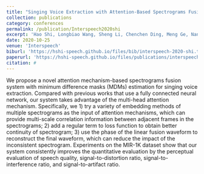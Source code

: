 ```yaml
---
title: "Singing Voice Extraction with Attention-Based Spectrograms Fusion"
collection: publications
category: conferences
permalink: /publication/Interspeech2020shi
excerpt: 'Hao Shi, Longbiao Wang, Sheng Li, Chenchen Ding, Meng Ge, Nan Li, Jianwu Dang, and Hiroshi Seki'
date: 2020-10-25
venue: 'Interspeech'
biburl: 'https://hshi-speech.github.io/files/bib/interspeech-2020-shi.txt'
paperurl: 'https://hshi-speech.github.io/files/publications/interspeech-2020-shi.pdf'
citation: #
---
```


We propose a novel attention mechanism-based spectrograms fusion system with minimum difference masks (MDMs) estimation for singing voice extraction. Compared with previous works that use a fully connected neural network, our system takes advantage of the multi-head attention mechanism. Specifically, we 1) try a variety of embedding methods of multiple spectrograms as the input of attention mechanisms, which can provide multi-scale correlation information between adjacent frames in the spectrograms; 2) add a regular term to loss function to obtain better continuity of spectrogram; 3) use the phase of the linear fusion waveform to reconstruct the final waveform, which can reduce the impact of the inconsistent spectrogram. Experiments on the MIR-1K dataset show that our system consistently improves the quantitative evaluation by the perceptual evaluation of speech quality, signal-to-distortion ratio, signal-to-interference ratio, and signal-to-artifact ratio.
